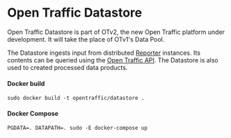 # Open Traffic Datastore

Open Traffic Datastore is part of OTv2, the new Open Traffic platform under development. It will take the place of OTv1's Data Pool.

The Datastore ingests input from distributed [Reporter](https://github.com/opentraffic/reporter) instances. Its contents can be queried using the [Open Traffic API](https://github.com/opentraffic/api). The Datastore is also used to created processed data products.

#### Docker build

    sudo docker build -t opentraffic/datastore .

#### Docker Compose

    PGDATA=. DATAPATH=. sudo -E docker-compose up


